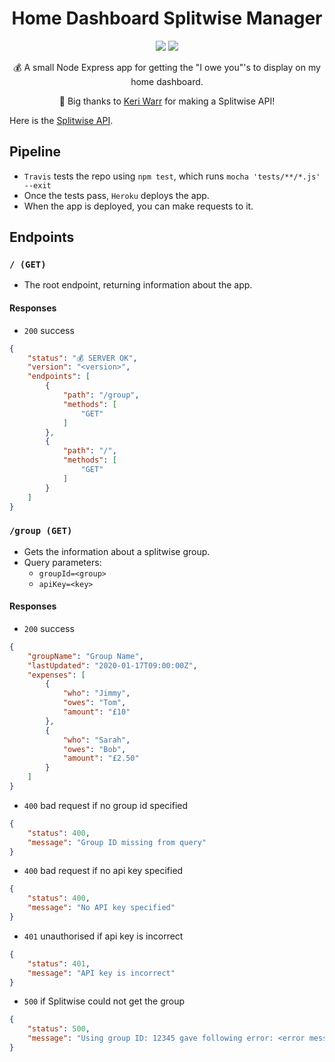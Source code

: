 <h1 align="center">Home Dashboard Splitwise Manager </h1>
<p align="center">
    <img src="https://travis-ci.com/iamtomhewitt/home-dashboard-splitwise-manager.svg"/>
    <img src="https://heroku-badge.herokuapp.com/?app=home-dashboard-splitwise-mngr&style=round&svg=1"/>
</p>
<p align="center">
    💰 A small Node Express app for getting the "I owe you"'s to display on my home dashboard.
</p>
<p align="center">🙌 Big thanks to <a href="https://github.com/keriwarr">Keri Warr</a> for making a Splitwise API!</p>

Here is the [Splitwise API](https://dev.splitwise.com/#introduction).

## Pipeline
* `Travis` tests the repo using `npm test`, which runs `mocha 'tests/**/*.js' --exit`
* Once the tests pass, `Heroku` deploys the app.
* When the app is deployed, you can make requests to it.

## Endpoints

### `/ (GET)`
* The root endpoint, returning information about the app.

#### Responses
* `200` success
```json
{
    "status": "💰 SERVER OK",
    "version": "<version>",
    "endpoints": [
        {
            "path": "/group",
            "methods": [
                "GET"
            ]
        },
        {
            "path": "/",
            "methods": [
                "GET"
            ]
        }
    ]
}
```

### `/group (GET)`
* Gets the information about a splitwise group.
* Query parameters:
	* `groupId=<group>`
	* `apiKey=<key>`

#### Responses
* `200` success
```json
{
    "groupName": "Group Name",
    "lastUpdated": "2020-01-17T09:00:00Z",
    "expenses": [
        {
            "who": "Jimmy",
            "owes": "Tom",
            "amount": "£10"
        },
        {
            "who": "Sarah",
            "owes": "Bob",
            "amount": "£2.50"
        }
    ]
}
```
* `400` bad request if no group id specified
```json
{
    "status": 400,
    "message": "Group ID missing from query"
}
```
* `400` bad request if no api key specified
```json
{
    "status": 400,
    "message": "No API key specified"
}
```
* `401` unauthorised if api key is incorrect
```json
{
    "status": 401,
    "message": "API key is incorrect"
}
```
* `500` if Splitwise could not get the group
```json
{
    "status": 500,
    "message": "Using group ID: 12345 gave following error: <error message>"
}
```
